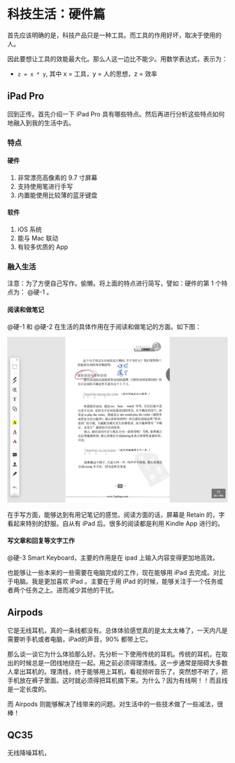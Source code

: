 # 科技生活：硬件篇
首先应该明确的是，科技产品只是一种工具。而工具的作用好坏，取决于使用的人。

因此要想让工具的效能最大化。那么人这一边比不能少。用数学表达式，表示为：

- `z = x * y`, 其中 x = 工具，y = 人的思想，z = 效率

## iPad Pro
回到正传。首先介绍一下 iPad Pro 具有哪些特点。然后再进行分析这些特点如何地融入到我的生活中去。

### 特点
#### 硬件
1. 非常漂亮高像素的 9.7 寸屏幕
2. 支持使用笔进行手写
3. 内置能使用比较薄的蓝牙键盘

#### 软件
1. iOS 系统
2. 能与 Mac 联动
3. 有较多优质的 App

### 融入生活
注意：为了方便自己写作。偷懒。将上面的特点进行简写，譬如：硬件的第 1 个特点为： @硬-1 。

#### 阅读和做笔记
@硬-1 和 @硬-2 在生活的具体作用在于阅读和做笔记的方面。如下图：

![](Image%202017-5-9%20%E4%B8%8B%E5%8D%887-00.png "示意图")

在手写方面，能够达到有用记笔记的感觉。阅读方面的话，屏幕是 Retain 的，字看起来特别的舒服。自从有 iPad 后。很多的阅读都是利用 Kindle App 进行的。

#### 写文章和回复等文字工作
@硬-3 Smart Keyboard，主要的作用是在 ipad 上输入内容变得更加地高效。

也能够让一些本来的一些需要在电脑完成的工作，现在能够用 iPad 去完成。对比于电脑。我是更加喜欢 iPad 。主要在于用 iPad 的时候，能够关注于一个任务或者两个任务之上。进而减少其他的干扰。

## Airpods

它是无线耳机，真的一条线都没有。总体体验感觉真的是太太太棒了，一天内凡是需要听手机或者电脑，iPad的声音，90% 都带上它。

那么谈一谈它为什么体验那么好。先分析一下使用传统的耳机。传统的耳机，在取出的时候总是一团线地绕在一起。用之前必须得理清线。这一步通常是阻碍大多数人拿出耳机的。理清线，终于能够用上耳机，看视频听音乐了。突然想不听了，把手机放在裤子里面。这时就必须得把耳机摘下来。为什么？因为有线啊！！而且线是一定长度的。

而 Airpods 则能够解决了线带来的问题。对生活中的一些技术做了一些减法，很棒！


## QC35
无线降噪耳机，










